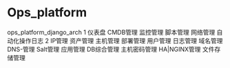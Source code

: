 # Ops_platform
ops_platform_django_arch
1
仪表盘
CMDB管理
监控管理
脚本管理
网络管理
自动化操作日志
2
IP管理
资产管理
主机管理
部署管理
用户管理
日志管理
域名管理
DNS-管理
Salt管理
应用管理
DB综合管理
主机密码管理
HA|NGINX管理
文件存储管理
